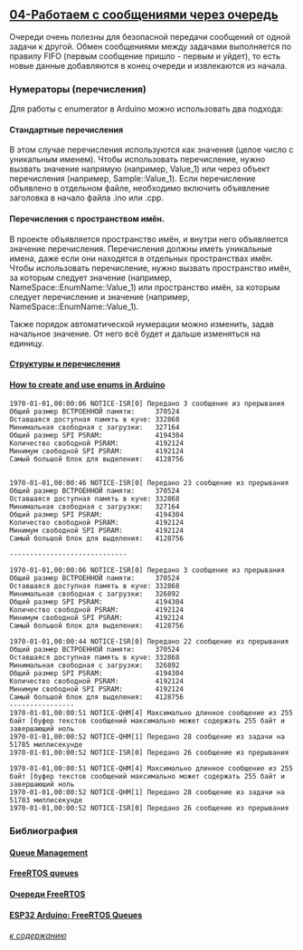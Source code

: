## [04-Работаем с сообщениями через очередь](#) 

Очереди очень полезны для безопасной передачи сообщений от одной задачи к другой. Обмен сообщениями между задачами выполняется по правилу FIFO (первым сообщение пришло -  первым и уйдет), то есть новые данные добавляются в конец очереди и извлекаются из начала.

### Нумераторы (перечисления)

Для работы с enumerator в Arduino можно использовать два подхода: 

#### Стандартные перечисления 

В этом случае перечисления используются как значения (целое число с уникальным именем). Чтобы использовать перечисление, нужно вызвать значение напрямую (например, Value_1) или через объект перечисления (например, Sample::Value_1). Если перечисление объявлено в отдельном файле, необходимо включить объявление заголовка в начало файла .ino или .cpp. 

#### Перечисления с пространством имён. 

В проекте объявляется пространство имён, и внутри него объявляется значение перечисления. Перечисления должны иметь уникальные имена, даже если они находятся в отдельных пространствах имён. Чтобы использовать перечисление, нужно вызвать пространство имён, за которым следует значение (например, NameSpace::EnumName::Value_1) или пространство имён, за которым следует перечисление и значение (например, NameSpace::EnumName::Value_1). 

Также порядок автоматической нумерации можно изменить, задав начальное значение. От него всё будет и дальше изменяться на единицу. 

#### [Структуры и перечисления](https://alexgyver.ru/lessons/struct/)

#### [How to create and use enums in Arduino](https://www.delasign.com/blog/how-to-create-and-use-enums-in-arduino/)

```
1970-01-01,00:00:06 NOTICE-ISR[0] Передано 3 сообщение из прерывания
Общий размер ВСТРОЕННОЙ памяти:     370524
Оставшаяся доступная память в куче: 332868
Минимальная свободная с загрузки:   327164
Общий размер SPI PSRAM:             4194304
Количество свободной PSRAM:         4192124
Минимум свободной SPI PSRAM:        4192124
Самый большой блок для выделения:   4128756


1970-01-01,00:00:46 NOTICE-ISR[0] Передано 23 сообщение из прерывания
Общий размер ВСТРОЕННОЙ памяти:     370524
Оставшаяся доступная память в куче: 332868
Минимальная свободная с загрузки:   327164
Общий размер SPI PSRAM:             4194304
Количество свободной PSRAM:         4192124
Минимум свободной SPI PSRAM:        4192124
Самый большой блок для выделения:   4128756

-----------------------------

1970-01-01,00:00:06 NOTICE-ISR[0] Передано 3 сообщение из прерывания
Общий размер ВСТРОЕННОЙ памяти:     370524
Оставшаяся доступная память в куче: 332868
Минимальная свободная с загрузки:   326892
Общий размер SPI PSRAM:             4194304
Количество свободной PSRAM:         4192124
Минимум свободной SPI PSRAM:        4192124
Самый большой блок для выделения:   4128756

1970-01-01,00:00:44 NOTICE-ISR[0] Передано 22 сообщение из прерывания
Общий размер ВСТРОЕННОЙ памяти:     370524
Оставшаяся доступная память в куче: 332868
Минимальная свободная с загрузки:   326892
Общий размер SPI PSRAM:             4194304
Количество свободной PSRAM:         4192124
Минимум свободной SPI PSRAM:        4192124
Самый большой блок для выделения:   4128756
----------------
1970-01-01,00:00:51 NOTICE-QHM[4] Максимально длинное сообщение из 255 байт [буфер текстов сообщений максимально может содержать 255 байт и завершающий ноль
1970-01-01,00:00:52 NOTICE-QHM[1] Передано 28 сообщение из задачи на 51785 миллисекунде
1970-01-01,00:00:52 NOTICE-ISR[0] Передано 26 сообщение из прерывания

1970-01-01,00:00:51 NOTICE-QHM[4] Максимально длинное сообщение из 255 байт [буфер текстов сообщений максимально может содержать 255 байт и завершающий ноль
1970-01-01,00:00:52 NOTICE-QHM[1] Передано 28 сообщение из задачи на 51783 миллисекунде
1970-01-01,00:00:52 NOTICE-ISR[0] Передано 26 сообщение из прерывания
```

### Библиография

#### [Queue Management](https://www.freertos.org/Documentation/02-Kernel/04-API-references/06-Queues/00-QueueManagement)

#### [FreeRTOS queues](https://www.freertos.org/Documentation/02-Kernel/02-Kernel-features/02-Queues-mutexes-and-semaphores/01-Queues)

#### [Очереди FreeRTOS](https://kotyara12.ru/iot/esp32_queue/)

#### [ESP32 Arduino: FreeRTOS Queues](https://techtutorialsx.com/2017/08/20/esp32-arduino-freertos-queues/)

###### [к содержанию](#%D0%B2%D0%B2%D0%B5%D0%B4%D0%B5%D0%BD%D0%B8%D0%B5---%D0%B1%D1%8B%D1%81%D1%82%D1%80%D0%BE%D0%B5-%D0%B7%D0%BD%D0%B0%D0%BA%D0%BE%D0%BC%D1%81%D1%82%D0%B2%D0%BE)

